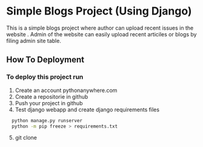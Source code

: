 
# Simple Blogs Project (Using Django)


This is a simple blogs project where author can upload recent issues in the website .
Admin of the website can easily upload recent articiles or blogs by filing admin site table.


## How To Deployment

### To deploy this project run  
  1. Create an account pythonanywhere.com
  2. Create a repositorie in github 
  3. Push your project in github 
  4. Test django webapp and create django requirements files 
```bash
  python manage.py runserver
  python -m pip freeze > requirements.txt 
```
  5. git clone 
